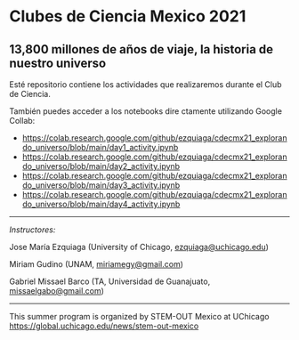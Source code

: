 # Clubes de Ciencia Mexico 2021

## 13,800 millones de años de viaje, la historia de nuestro universo

Esté repositorio contiene los actividades que realizaremos durante el Club de Ciencia.

También puedes acceder a los notebooks dire ctamente utilizando Google Collab:

- https://colab.research.google.com/github/ezquiaga/cdecmx21_explorando_universo/blob/main/day1_activity.ipynb
- https://colab.research.google.com/github/ezquiaga/cdecmx21_explorando_universo/blob/main/day2_activity.ipynb
- https://colab.research.google.com/github/ezquiaga/cdecmx21_explorando_universo/blob/main/day3_activity.ipynb
- https://colab.research.google.com/github/ezquiaga/cdecmx21_explorando_universo/blob/main/day4_activity.ipynb

---

*Instructores:* 

Jose María Ezquiaga (University of Chicago, ezquiaga@uchicago.edu)

Miriam Gudino (UNAM, miriamegy@gmail.com)

Gabriel Missael Barco (TA, Universidad de Guanajuato, missaelgabo@gmail.com)

---

This summer program is organized by STEM-OUT Mexico at UChicago https://global.uchicago.edu/news/stem-out-mexico
